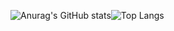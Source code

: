 ![Anurag's GitHub stats](https://github-readme-stats.vercel.app/api?username=juampa95&theme=dark&show_icons=true&locale=es)![Top Langs](https://github-readme-stats.vercel.app/api/top-langs/?username=juampa95&theme=dark&show_icons=true&locale=es)
